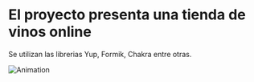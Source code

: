 # El proyecto presenta una tienda de vinos online
Se utilizan las librerias Yup, Formik, Chakra entre otras.

![Animation](https://github.com/Rodymus/Tienda-de-Vinos-Alternativa/assets/61990609/5e33b80f-7f61-4b98-8c11-0257dc9cfb4e)
